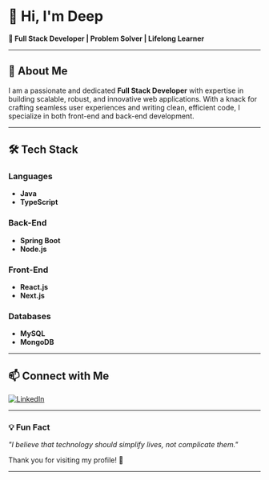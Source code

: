 # 👋 Hi, I'm Deep 
**🌟 Full Stack Developer | Problem Solver | Lifelong Learner**  

---

## 🚀 About Me  
I am a passionate and dedicated **Full Stack Developer** with expertise in building scalable, robust, and innovative web applications. With a knack for crafting seamless user experiences and writing clean, efficient code, I specialize in both front-end and back-end development.

---

## 🛠️ Tech Stack  

### Languages  
- **Java**   
- **TypeScript**  

### Back-End  
- **Spring Boot**  
- **Node.js**  

### Front-End  
- **React.js**  
- **Next.js**  

### Databases  
- **MySQL**  
- **MongoDB**  

---

## 📫 Connect with Me  

[![LinkedIn](https://img.shields.io/badge/LinkedIn-Connect-blue?style=flat&logo=linkedin)](https://www.linkedin.com/in/deep-govale-08262b279/)  

---

### 💡 Fun Fact  
*"I believe that technology should simplify lives, not complicate them."*  

Thank you for visiting my profile! 🌟  

---
